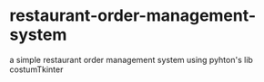 # restaurant-order-management-system
a simple restaurant order management system using pyhton's lib costumTkinter 
